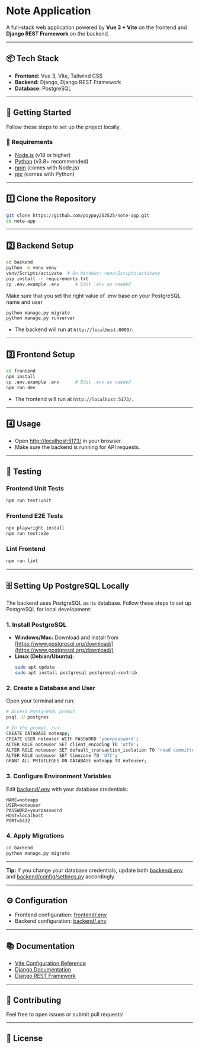 # Note Application

A full-stack web application powered by **Vue 3 + Vite** on the frontend and **Django REST Framework** on the backend.

---

## 📦 Tech Stack

- **Frontend:** Vue 3, Vite, Tailwind CSS
- **Backend:** Django, Django REST Framework
- **Database:** PostgreSQL

---

## 🚀 Getting Started

Follow these steps to set up the project locally.

### 🔧 Requirements

- [Node.js](https://nodejs.org/) (v18 or higher)
- [Python](https://www.python.org/) (v3.8+ recommended)
- [npm](https://www.npmjs.com/) (comes with Node.js)
- [pip](https://pip.pypa.io/en/stable/) (comes with Python)

---

## 1️⃣ Clone the Repository

```sh
git clone https://github.com/poypoy252525/note-app.git
cd note-app
```

---

## 2️⃣ Backend Setup

```sh
cd backend
python -m venv venv
venv/Scripts/activate  # On Windows: venv\Scripts\activate
pip install -r requirements.txt
cp .env.example .env      # Edit .env as needed
```
Make sure that you set the right value of .env base on your PostgreSQL name and user

```sh
python manage.py migrate
python manage.py runserver
```

- The backend will run at `http://localhost:8000/`.

---

## 3️⃣ Frontend Setup

```sh
cd frontend
npm install
cp .env.example .env      # Edit .env as needed
npm run dev
```

- The frontend will run at `http://localhost:5173/`.

---

## 4️⃣ Usage

- Open [http://localhost:5173/](http://localhost:5173/) in your browser.
- Make sure the backend is running for API requests.

---

## 🧪 Testing

### Frontend Unit Tests

```sh
npm run test:unit
```

### Frontend E2E Tests

```sh
npx playwright install
npm run test:e2e
```

### Lint Frontend

```sh
npm run lint
```

---

## 🗄️ Setting Up PostgreSQL Locally

The backend uses PostgreSQL as its database. Follow these steps to set up PostgreSQL for local development:

### 1. Install PostgreSQL

- **Windows/Mac:** Download and install from [https://www.postgresql.org/download/](https://www.postgresql.org/download/)
- **Linux (Debian/Ubuntu):**
  ```sh
  sudo apt update
  sudo apt install postgresql postgresql-contrib
  ```

### 2. Create a Database and User

Open your terminal and run:

```sh
# Access PostgreSQL prompt
psql -U postgres

# In the prompt, run:
CREATE DATABASE noteapp;
CREATE USER noteuser WITH PASSWORD 'yourpassword';
ALTER ROLE noteuser SET client_encoding TO 'utf8';
ALTER ROLE noteuser SET default_transaction_isolation TO 'read committed';
ALTER ROLE noteuser SET timezone TO 'UTC';
GRANT ALL PRIVILEGES ON DATABASE noteapp TO noteuser;
```

### 3. Configure Environment Variables

Edit [backend/.env](backend/.env) with your database credentials:

```
NAME=noteapp
USER=noteuser
PASSWORD=yourpassword
HOST=localhost
PORT=5432
```

### 4. Apply Migrations

```sh
cd backend
python manage.py migrate
```

---

**Tip:** If you change your database credentials, update both [backend/.env](backend/.env) and [backend/config/settings.py](backend/config/settings.py) accordingly.

---

## ⚙️ Configuration

- Frontend configuration: [frontend/.env](frontend/.env.example)
- Backend configuration: [backend/.env](backend/.env.example)

---

## 📚 Documentation

- [Vite Configuration Reference](https://vite.dev/config/)
- [Django Documentation](https://docs.djangoproject.com/)
- [Django REST Framework](https://www.django-rest-framework.org/)

---

## 🤝 Contributing

Feel free to open issues or submit pull requests!

---

## 📄 License
